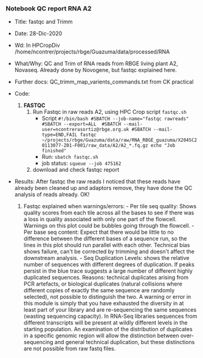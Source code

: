 ### Notebook QC report RNA A2

- Title: fastqc and Trimm
- Date: 28-Dic-2020
- Wd: In HPCropDiv /home/ncontrer/projects/rbge/Guazuma/data/processed/RNA

- What/Why: QC and Trim of RNA reads from RBGE living plant A2, Novaseq. Already done by Novogene, but fastqc explained here.
- Further docs: QC_trimm_map_varients_commands.txt from CK practical
- Code: 

	1. **FASTQC**
		1. Run Fastqc in raw reads A2, using HPC Crop script `fastqc.sh`
			- Script
			`
			#!/bin/bash
			#SBATCH --job-name="fastqc rawreads"
			#SBATCH --export=ALL 
			#SBATCH --mail-user=ncontrerasortiz@rbge.org.uk
			#SBATCH --mail-type=END,FAIL
			fastqc ~/projects/rbge/Guazuma/data/raw/RNA_RBGE_guazuma/X204SC20113077-Z01-F001/raw_data/A2/A2_*.fq.gz
			echo "Job finished"
			`
			- Run: `sbatch fastqc.sh`
			- job status: `squeue --job 475162`
		2. download and check fastqc report

- Results: After fastqc the raw reads I noticed that these reads have already been cleaned up and adaptors remove, they have done the QC analysis of reads already. OK!
	1. Fastqc explained when warnings/errors:
			- Per tile seq quality: Shows quality scores from each tile across all the bases to see if there was a loss in quality associated with only one part of the flowcell. Warnings on this plot could be bubbles going through the flowcell.
			- Per base seq content: Expect that there would be little to no difference between the different bases of a sequence run, so the lines in this plot should run parallel with each other. Technical bias shows failure, can't be corrected by trimming and doesn't affect the downstream analysis.
			- Seq Duplication Levels: shows the relative number of sequences with different degrees of duplication.  If peaks persist in the blue trace suggests a large number of different highly duplicated sequences. Reasons: technical duplicates arising from PCR artefacts, or biological duplicates (natural collisions where different copies of exactly the same sequence are randomly selected), not possible to distinguish the two. A warning or error in this module is simply that you have exhausted the diversity in at least part of your library and are re-sequencing the same sequences (wasting sequencing capacity). In RNA-Seq libraries sequences from different transcripts will be present at wildly different levels in the starting population. An examination of the distribution of duplicates in a specific genomic region will allow the distinction between over-sequencing and general technical duplication, but these distinctions are not possible from raw fastq files. 
